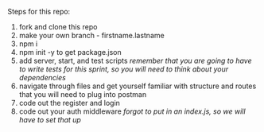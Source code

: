 Steps for this repo: 

1. fork and clone this repo
2. make your own branch - firstname.lastname
3. npm i 
4. npm init -y to get package.json
5. add server, start, and test scripts 
*remember that you are going to have to write tests for this sprint, so you will need to think about your dependencies*
6. navigate through files and get yourself familiar with structure and routes that you will need to plug into postman
7. code out the register and login 
8. code out your auth middleware 
*forgot to put in an index.js, so we will have to set that up* 